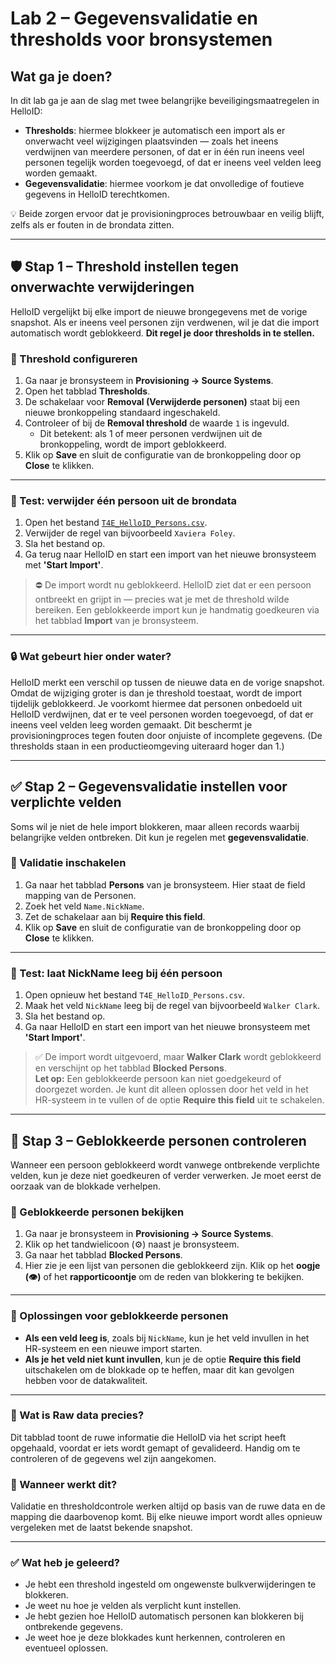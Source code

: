 # Lab 2 – Gegevensvalidatie en thresholds voor bronsystemen

## Wat ga je doen?

In dit lab ga je aan de slag met twee belangrijke beveiligingsmaatregelen in HelloID:

- **Thresholds**: hiermee blokkeer je automatisch een import als er onverwacht veel wijzigingen plaatsvinden — zoals het ineens verdwijnen van meerdere personen, of dat er in één run ineens veel personen tegelijk worden toegevoegd, of dat er ineens veel velden leeg worden gemaakt.
- **Gegevensvalidatie**: hiermee voorkom je dat onvolledige of foutieve gegevens in HelloID terechtkomen.

💡 Beide zorgen ervoor dat je provisioningproces betrouwbaar en veilig blijft, zelfs als er fouten in de brondata zitten.

---

## 🛡️ Stap 1 – Threshold instellen tegen onverwachte verwijderingen

HelloID vergelijkt bij elke import de nieuwe brongegevens met de vorige snapshot. Als er ineens veel personen zijn verdwenen, wil je dat die import automatisch wordt geblokkeerd. **Dit regel je door thresholds in te stellen.**

### 🔧 Threshold configureren

1. Ga naar je bronsysteem in **Provisioning → Source Systems**.
2. Open het tabblad **Thresholds**.
3. De schakelaar voor **Removal (Verwijderde personen)** staat bij een nieuwe bronkoppeling standaard ingeschakeld.
4. Controleer of bij de **Removal threshold** de waarde `1` is ingevuld.
   - Dit betekent: als 1 of meer personen verdwijnen uit de bronkoppeling, wordt de import geblokkeerd.
5. Klik op **Save** en sluit de configuratie van de bronkoppeling door op **Close** te klikken.

---

### 🧪 Test: verwijder één persoon uit de brondata

1. Open het bestand [`T4E_HelloID_Persons.csv`](https://github.com/Tools4everBV/HelloID-Prov-Training-Materials/blob/Feature-2025-material/powershell%20connectors/lab%201/source%20data/T4E_HelloID_Persons.csv).
2. Verwijder de regel van bijvoorbeeld `Xaviera Foley`.
3. Sla het bestand op.
4. Ga terug naar HelloID en start een import van het nieuwe bronsysteem met **'Start Import'**.

> ⛔️ De import wordt nu geblokkeerd. HelloID ziet dat er een persoon ontbreekt en grijpt in — precies wat je met de threshold wilde bereiken. Een geblokkeerde import kun je handmatig goedkeuren via het tabblad **Import** van je bronsysteem.

---

### 🔒 Wat gebeurt hier onder water?

HelloID merkt een verschil op tussen de nieuwe data en de vorige snapshot. Omdat de wijziging groter is dan je threshold toestaat, wordt de import tijdelijk geblokkeerd. Je voorkomt hiermee dat personen onbedoeld uit HelloID verdwijnen, dat er te veel personen worden toegevoegd, of dat er ineens veel velden leeg worden gemaakt. Dit beschermt je provisioningproces tegen fouten door onjuiste of incomplete gegevens. (De thresholds staan in een productieomgeving uiteraard hoger dan 1.)

---

## ✅ Stap 2 – Gegevensvalidatie instellen voor verplichte velden

Soms wil je niet de hele import blokkeren, maar alleen records waarbij belangrijke velden ontbreken. Dit kun je regelen met **gegevensvalidatie**.

### 🔧 Validatie inschakelen

1. Ga naar het tabblad **Persons** van je bronsysteem. Hier staat de field mapping van de Personen.
2. Zoek het veld `Name.NickName`.
3. Zet de schakelaar aan bij **Require this field**.
4. Klik op **Save** en sluit de configuratie van de bronkoppeling door op **Close** te klikken.

---

### 🧪 Test: laat NickName leeg bij één persoon

1. Open opnieuw het bestand `T4E_HelloID_Persons.csv`.
2. Maak het veld `NickName` leeg bij de regel van bijvoorbeeld `Walker Clark`.
3. Sla het bestand op.
4. Ga naar HelloID en start een import van het nieuwe bronsysteem met **'Start Import'**.

> ✅ De import wordt uitgevoerd, maar **Walker Clark** wordt geblokkeerd en verschijnt op het tabblad **Blocked Persons**.  
> **Let op:** Een geblokkeerde persoon kan niet goedgekeurd of doorgezet worden. Je kunt dit alleen oplossen door het veld in het HR-systeem in te vullen of de optie **Require this field** uit te schakelen.

---

## 🛑 Stap 3 – Geblokkeerde personen controleren

Wanneer een persoon geblokkeerd wordt vanwege ontbrekende verplichte velden, kun je deze niet goedkeuren of verder verwerken. Je moet eerst de oorzaak van de blokkade verhelpen.

### 🔧 Geblokkeerde personen bekijken

1. Ga naar je bronsysteem in **Provisioning → Source Systems**.
2. Klik op het tandwielicoon (⚙️) naast je bronsysteem.
3. Ga naar het tabblad **Blocked Persons**.
4. Hier zie je een lijst van personen die geblokkeerd zijn. Klik op het **oogje (👁)** of het **rapporticoontje** om de reden van blokkering te bekijken.

---

### 🔄 Oplossingen voor geblokkeerde personen

- **Als een veld leeg is**, zoals bij `NickName`, kun je het veld invullen in het HR-systeem en een nieuwe import starten.
- **Als je het veld niet kunt invullen**, kun je de optie **Require this field** uitschakelen om de blokkade op te heffen, maar dit kan gevolgen hebben voor de datakwaliteit.

---

### 📌 Wat is Raw data precies?

Dit tabblad toont de ruwe informatie die HelloID via het script heeft opgehaald, voordat er iets wordt gemapt of gevalideerd. Handig om te controleren of de gegevens wel zijn aangekomen.

### 🔄 Wanneer werkt dit?

Validatie en thresholdcontrole werken altijd op basis van de ruwe data en de mapping die daarbovenop komt. Bij elke nieuwe import wordt alles opnieuw vergeleken met de laatst bekende snapshot.

---

### ✅ Wat heb je geleerd?

- Je hebt een threshold ingesteld om ongewenste bulkverwijderingen te blokkeren.
- Je weet nu hoe je velden als verplicht kunt instellen.
- Je hebt gezien hoe HelloID automatisch personen kan blokkeren bij ontbrekende gegevens.
- Je weet hoe je deze blokkades kunt herkennen, controleren en eventueel oplossen.

